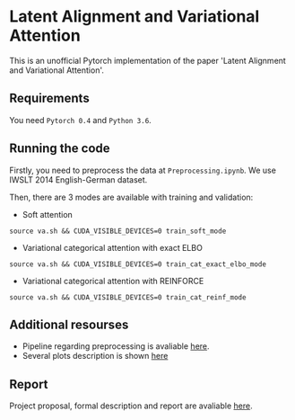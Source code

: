 # Latent Alignment and Variational Attention

This is an unofficial Pytorch implementation of the paper 'Latent Alignment and Variational Attention'. 

## Requirements

You need ```Pytorch 0.4``` and ```Python 3.6```.

## Running the code 

Firstly, you need to preprocess the data at ```Preprocessing.ipynb```. We use IWSLT 2014 English-German dataset. 

Then, there are 3 modes are available with training and validation: 

- Soft attention 
```
source va.sh && CUDA_VISIBLE_DEVICES=0 train_soft_mode
 ```

- Variational categorical attention with exact ELBO
```
source va.sh && CUDA_VISIBLE_DEVICES=0 train_cat_exact_elbo_mode
 ```

- Variational categorical attention with REINFORCE

```
source va.sh && CUDA_VISIBLE_DEVICES=0 train_cat_reinf_mode
 ```
 
## Additional resourses
- Pipeline regarding preprocessing is avaliable [here](https://github.com/elena-orlova/var-attention-project/blob/master/notebooks/preprocessing.ipynb).
- Several plots description is shown [here](https://github.com/elena-orlova/var-attention-project/blob/master/notebooks/Results%20plots.ipynb)


## Report
Project proposal, formal description and report are avaliable [here](https://github.com/elena-orlova/var-attention-project/tree/master/documentation).
